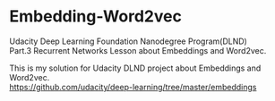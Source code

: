# Embedding-Word2vec
Udacity Deep Learning Foundation Nanodegree Program(DLND)  
Part.3 Recurrent Networks Lesson about Embeddings and Word2vec.

This is my solution for Udacity DLND project about Embeddings and Word2vec.  
https://github.com/udacity/deep-learning/tree/master/embeddings
